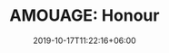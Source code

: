 ---
title: "AMOUAGE: Honour"
category: "AMOUAGE"
gender: "For Woman"
date: 2019-10-17T11:22:16+06:00
draft: false

# meta description
description : "100 ml" 


# product Price
price: "325"


# Product Short Description
shortDescription: "A white floral fragrance inspired by the tragic predicament of Madame Butterfly. In honour of truth and beauty, her poetic love and sorrow echo eternally.  **INGREDIENTS**: Pepper, Rhubarb Leaves, Coriander.Jasmine, Tuberose, Gardenia, Lily of the Valley, Carnation. Vetiver, Frankincense, Amber, Opoponax, Leather.  **100ml-EDP-WOMAN**"

#product ID
productID: "25"

# type must be "products"
type: "products"

# product Images
# first image will be shown in the product page
images:
  - image: "images/products/amouage/HonourM100.jpg"
 
---